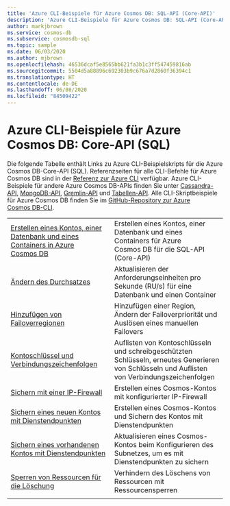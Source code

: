 ```yaml
---
title: 'Azure CLI-Beispiele für Azure Cosmos DB: SQL-API (Core-API)'
description: 'Azure CLI-Beispiele für Azure Cosmos DB: SQL-API (Core-API)'
author: markjbrown
ms.service: cosmos-db
ms.subservice: cosmosdb-sql
ms.topic: sample
ms.date: 06/03/2020
ms.author: mjbrown
ms.openlocfilehash: 46536dcaf5e8565bb621fa3b1c3ff547459816ab
ms.sourcegitcommit: 5504d5a88896c692303b9c676a7d2860f36394c1
ms.translationtype: HT
ms.contentlocale: de-DE
ms.lasthandoff: 06/08/2020
ms.locfileid: "84509422"
---
```

# <a name="azure-cli-samples-for-azure-cosmos-db-core-sql-api"></a>Azure CLI-Beispiele für Azure Cosmos DB: Core-API (SQL)

Die folgende Tabelle enthält Links zu Azure CLI-Beispielskripts für die Azure Cosmos DB-Core-API (SQL). Referenzseiten für alle CLI-Befehle für Azure Cosmos DB sind in der [Referenz zur Azure CLI](/cli/azure/cosmosdb) verfügbar. Azure CLI-Beispiele für andere Azure Cosmos DB-APIs finden Sie unter [Cassandra-API](cli-samples-cassandra.md), [MongoDB-API](cli-samples-mongodb.md), [Gremlin-API](cli-samples-gremlin.md) und [Tabellen-API](cli-samples-table.md). Alle CLI-Skriptbeispiele für Azure Cosmos DB finden Sie im [GitHub-Repository zur Azure Cosmos DB-CLI](https://github.com/Azure-Samples/azure-cli-samples/tree/master/cosmosdb).

| |  |
|---|---|
| [Erstellen eines Kontos, einer Datenbank und eines Containers in Azure Cosmos DB](scripts/cli/sql/create.md?toc=%2fcli%2fazure%2ftoc.json)| Erstellen eines Kontos, einer Datenbank und eines Containers für Azure Cosmos DB für die SQL-API (Core-API) |
| [Ändern des Durchsatzes](scripts/cli/sql/throughput.md?toc=%2fcli%2fazure%2ftoc.json) | Aktualisieren der Anforderungseinheiten pro Sekunde (RU/s) für eine Datenbank und einen Container|
| [Hinzufügen von Failoverregionen](scripts/cli/common/regions.md?toc=%2fcli%2fazure%2ftoc.json) | Hinzufügen einer Region, Ändern der Failoverpriorität und Auslösen eines manuellen Failovers|
| [Kontoschlüssel und Verbindungszeichenfolgen](scripts/cli/common/keys.md?toc=%2fcli%2fazure%2ftoc.json) | Auflisten von Kontoschlüsseln und schreibgeschützten Schlüsseln, erneutes Generieren von Schlüsseln und Auflisten von Verbindungszeichenfolgen|
| [Sichern mit einer IP-Firewall](scripts/cli/common/ipfirewall.md?toc=%2fcli%2fazure%2ftoc.json)| Erstellen eines Cosmos-Kontos mit konfigurierter IP-Firewall|
| [Sichern eines neuen Kontos mit Dienstendpunkten](scripts/cli/common/service-endpoints.md?toc=%2fcli%2fazure%2ftoc.json)| Erstellen eines Cosmos-Kontos und Sichern des Kontos mit Dienstendpunkten|
| [Sichern eines vorhandenen Kontos mit Dienstendpunkten](scripts/cli/common/service-endpoints-ignore-missing-vnet.md?toc=%2fcli%2fazure%2ftoc.json)| Aktualisieren eines Cosmos-Kontos beim Konfigurieren des Subnetzes, um es mit Dienstendpunkten zu sichern|
| [Sperren von Ressourcen für die Löschung](scripts/cli/sql/lock.md?toc=%2fcli%2fazure%2ftoc.json)| Verhindern des Löschens von Ressourcen mit Ressourcensperren|
|||

